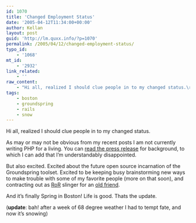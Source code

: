 ```yaml
---
id: 1070
title: 'Changed Employment Status'
date: '2005-04-12T11:34:00+00:00'
author: Kellan
layout: post
guid: 'http://lm.quxx.info/?p=1070'
permalink: /2005/04/12/changed-employment-status/
typo_id:
    - '1068'
mt_id:
    - '2932'
link_related:
    - ''
raw_content:
    - "Hi all, realized I should clue people in to my changed status.\r\n\r\nAs may or may not be obvious from my recent posts I am not currently writing PHP for a living.  You can [read the press release](http://blog.groundspring.org/gs/2005/04/groundspring_re.html) for background, to which I can add that I\\'m understandably disappointed.\r\n\r\nBut also excited.  Excited about the future open source incarnation of the Groundspring toolset.  Excited to be keeping busy brainstorming new ways to make trouble with some of my favorite people (more on that soon), and contracting out as [RoR](http://www.rubyonrails.com/) slinger for an [old friend](http://anarchogeek.com/).  \r\n\r\nAnd it\\'s finally Spring in Boston!  Life is good.   Thats the update.\r\n\r\n(**update**: bah! after a week of 68 degree weather I had to tempt fate, and now it\\'s snowing)"
tags:
    - boston
    - groundspring
    - rails
    - snow
---
```


Hi all, realized I should clue people in to my changed status.

As may or may not be obvious from my recent posts I am not currently writing PHP for a living. You can [read the press release](http://blog.groundspring.org/gs/2005/04/groundspring\_re.html) for background, to which I can add that I’m understandably disappointed.

But also excited. Excited about the future open source incarnation of the Groundspring toolset. Excited to be keeping busy brainstorming new ways to make trouble with some of my favorite people (more on that soon), and contracting out as [RoR](http://www.rubyonrails.com/) slinger for an [old friend](http://anarchogeek.com/).

And it’s finally Spring in Boston! Life is good. Thats the update.

(**update**: bah! after a week of 68 degree weather I had to tempt fate, and now it’s snowing)